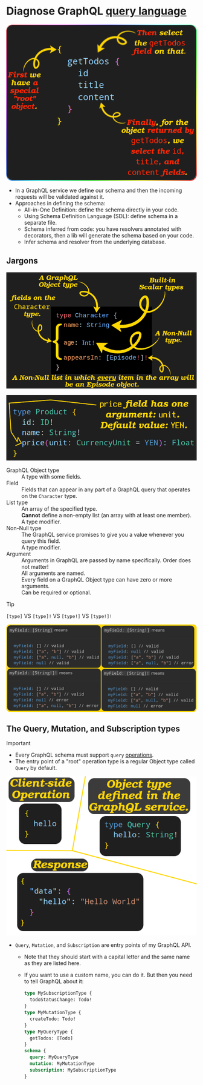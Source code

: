 # Diagnose GraphQL [query language](./glossary.md#queryLanguageDefinition)

![Breaking down a query](./assets/breakdown-a-query.png)

- In a GraphQL service we define our schema and then the incoming requests will be validated against it.
- Approaches in defining the schema:
  - All-in-One Definition: define the schema directly in your code.
  - Using Schema Definition Language (SDL): define schema in a separate file.
  - Schema inferred from code: you have resolvers annotated with decorators, then a lib will generate the schema based on your code.
  - Infer schema and resolver from the underlying database.

## Jargons

![Breakdown a schema type](./assets/schema-breakdown-on-character.png)

![Arguments and default value](./assets/arguments-with-default-value.png)

<dl>
  <dt id="GraphQLObjectTypeJargon">GraphQL Object type</dt>
  <dd>A type with some fields.</dd>
  <dt id="FieldJargon">Field</dt>
  <dd>
    Fields that can appear in any part of a GraphQL query that operates on the
    <code>Character</code>
    type.
  </dd>
  <dt id="ListTypeJargon">List type</dt>
  <dd>An array of the specified type.</dd>
  <dd><b>Cannot</b> define a non-empty list (an array with at least one member).</dd>
  <dd>A type modifier.</dd>
  <dt id="NonNullTypeJargon">Non-Null type</dt>
  <dd>The GraphQL service promises to give you a value whenever you query this field.</dd>
  <dd>A type modifier.</dd>
  <dt id="ArgumentJargon">Argument</dt>
  <dd>Arguments in GraphQL are passed by name specifically. Order does not matter!</dd>
  <dd>All arguments are named.</dd>
  <dd>Every field on a GraphQL Object type can have zero or more arguments.</dd>
  <dd>Can be required or optional.</dd>
</dl>

> [!TIP]
>
> `[type]` VS `[type]!` VS `[type!]` VS `[type!]!`
>
> ![Non-Null and list](./assets/list-of-string-different-non-null.png)

## The Query, Mutation, and Subscription types

> [!IMPORTANT]
>
> - Every GraphQL schema must support `query` [operations](./glossary.md#graphqlOperationDefinition).
> - The entry point of a "root" operation type is a regular Object type called `Query` by default.
>
> ![Mandatory Query object type in GraphQL](./assets/mandatory-query-object-type.png)

- `Query`, `Mutation`, and `Subscription` are entry points of my GraphQL API.

  - Note that they should start with a capital letter and the same name as they are listed here.
  - If you want to use a custom name, you can do it. But then you need to tell GraphQL about it:

    ```graphql
    type MySubscriptionType {
      todoStatusChange: Todo!
    }
    type MyMutationType {
      createTodo: Todo!
    }
    type MyQueryType {
      getTodos: [Todo]
    }
    schema {
      query: MyQueryType
      mutation: MyMutationType
      subscription: MySubscriptionType
    }
    ```

